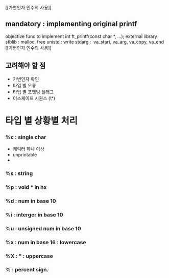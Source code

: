 [[가변인자 인수의 사용]]

## mandatory : implementing original printf
objective
	func to implement
	int ft_printf(const char \*, ...);
external library
	stblib : malloc. free
	unistd : write
	stdarg :  va_start, va_arg, va_copy, va_end
		[[가변인자 인수의 사용]]


## 고려해야 할 점
- 가변인자 확인
- 타입 별 오류
- 타입 별 포맷팅 플래그
- 이스케이프 시퀀스 (\\\*)


# 타입 별 상황별 처리
### %c : single char
- 캐릭터 하나 이상
- unprintable
- 
### %s : string
### %p : void \*  in hx
### %d : num in base 10
### %i : interger in base 10
### %u : unsigned num in base 10
### %x : num in base 16 : lowercase
### %X :  \" : uppercase
### \% : percent sign.

